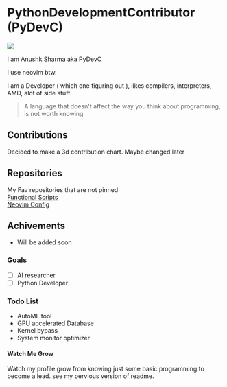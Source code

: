 # PythonDevelopmentContributor (PyDevC)
[![](https://visitcount.itsvg.in/api?id=PyDevC&label=Profile%20Views&color=1&icon=1&pretty=true)](https://visitcount.itsvg.in)

I am Anushk Sharma aka PyDevC

I use neovim btw. 

I am a Developer ( which one figuring out ), likes compilers, interpreters, AMD, alot of side stuff.

> A language that doesn't affect the way you think about programming, is not worth knowing

## Contributions

Decided to make a 3d contribution chart. Maybe changed later

## Repositories

My Fav repositories that are not pinned <br>
[Functional Scripts](functional-scripts)<br>
[Neovim Config](nvim)<br>

## Achivements
- Will be added soon

### Goals
- [ ] AI researcher
- [ ] Python Developer

### Todo List
- AutoML tool
- GPU accelerated Database
- Kernel bypass
- System monitor optimizer

#### Watch Me Grow

Watch my profile grow from knowing just some basic programming to become a lead.
see my pervious version of readme.
